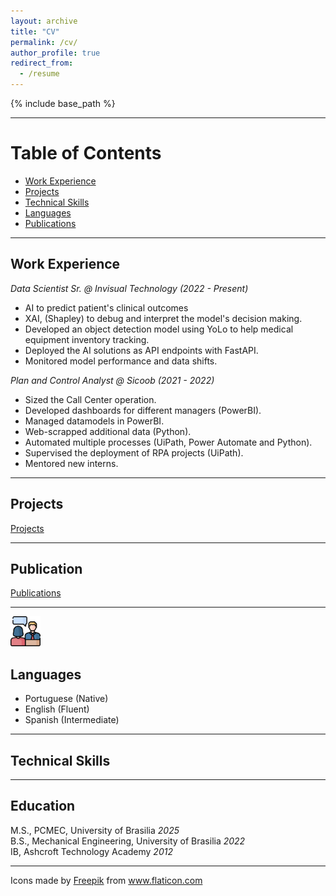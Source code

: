 ```yaml
---
layout: archive
title: "CV"
permalink: /cv/
author_profile: true
redirect_from:
  - /resume
---
```


{% include base_path %}

___

# Table of Contents
- [Work Experience](#work-experience)
- [Projects](#projects)
- [Technical Skills](#technical-skills)
- [Languages](#languages)
- [Publications](#publications)

 ___ 

## Work Experience
*Data Scientist Sr. @ Invisual Technology (2022 - Present)*
* AI to predict patient's clinical outcomes
* XAI, (Shapley) to debug and interpret the model's decision making.
* Developed an object detection model using YoLo to help medical equipment inventory tracking.
* Deployed the AI solutions as API endpoints with FastAPI.
* Monitored model performance and data shifts.

*Plan and Control Analyst @ Sicoob (2021 - 2022)*
* Sized the Call Center operation.
* Developed dashboards for different managers (PowerBI).
* Managed datamodels in PowerBI.
* Web-scrapped additional data (Python).
* Automated multiple processes (UiPath, Power Automate and Python).
* Supervised the deployment of RPA projects (UiPath).
* Mentored new interns.

___

## Projects
[Projects](https://bessagg.github.io/academicpages.github.io/projects/)
___

## Publication
[Publications](https://bessagg.github.io/academicpages.github.io/publications/)
___


<img src="https://github.com/Bessagg/academicpages.github.io/blob/master/images/cv/004-job_interview.png?raw=true" width="48"> 

## Languages 
* Portuguese (Native)
* English (Fluent)
* Spanish (Intermediate)
___
## Technical Skills
___
## Education
M.S., PCMEC,                       University of Brasilia              _2025_     
B.S., Mechanical Engineering,      University of Brasilia              _2022_    
IB,                                Ashcroft Technology Academy         _2012_     

___


<div>Icons made by <a href="https://www.freepik.com" title="Freepik">Freepik</a> from <a href="https://www.flaticon.com/" title="Flaticon">www.flaticon.com</a></div>
